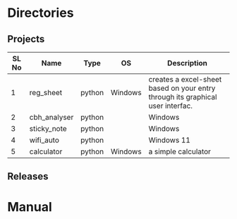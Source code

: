 # Directories

## Projects
SL No| Name | Type |OS| Description
-----|------|------|--|-------------
1|reg_sheet|python|Windows|creates a excel-sheet based on your entry through its graphical user interfac.
2|cbh_analyser|python||Windows|allows chrome-browser history data extraction and visualization using a pie-chart
3|sticky_note|python||Windows|a command-line utility for easy textfile generation using flags with encryption
4|wifi_auto|python||Windows 11|a wifi-automation utility to control wifi related informations
5|calculator|python|Windows|a simple calculator
## Releases

# Manual
